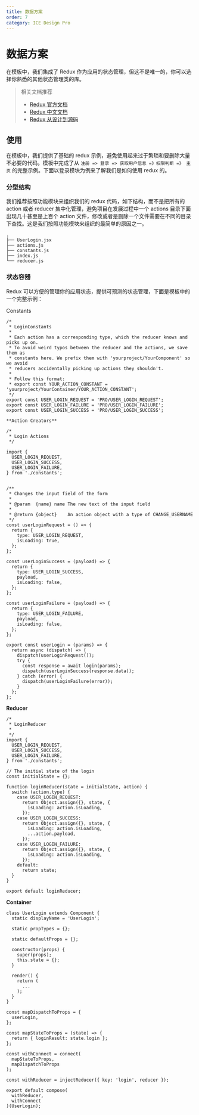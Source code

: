 ```yaml
---
title: 数据方案
order: 7
category: ICE Design Pro
---
```


# 数据方案

在模板中，我们集成了 Redux 作为应用的状态管理，但这不是唯一的，你可以选择你熟悉的其他状态管理类的库。

> 相关文档推荐
>
> - [Redux 官方文档]()
> - [Redux 中文文档]()
> - [Redux 从设计到源码]()

## 使用

在模板中，我们提供了基础的 redux 示例，避免使用起来过于繁琐和要删除大量不必要的代码。模板中完成了从 `注册 => 登录 => 获取用户信息 =》权限判断 =》 主页` 的完整示例。下面以登录模块为例来了解我们是如何使用 redux 的。

### 分型结构

我们推荐按照功能模块来组织我们的 redux 代码，如下结构，而不是把所有的 action 或者 reducer 集中化管理，避免项目在发展过程中一个 actions 目录下面出现几十甚至是上百个 action 文件，修改或者是删除一个文件需要在不同的目录下查找。这是我们按照功能模块来组织的最简单的原因之一。

```
.
├── UserLogin.jsx
├── actions.js
├── constants.js
├── index.js
└── reducer.js
```

### 状态容器

Redux 可以方便的管理你的应用状态，提供可预测的状态管理，下面是模板中的一个完整示例：

Constants

```
/*
 * LoginConstants
 *
 * Each action has a corresponding type, which the reducer knows and picks up on.
 * To avoid weird typos between the reducer and the actions, we save them as
 * constants here. We prefix them with 'yourproject/YourComponent' so we avoid
 * reducers accidentally picking up actions they shouldn't.
 *
 * Follow this format:
 * export const YOUR_ACTION_CONSTANT = 'yourproject/YourContainer/YOUR_ACTION_CONSTANT';
 */
export const USER_LOGIN_REQUEST = 'PRO/USER_LOGIN_REQUEST';
export const USER_LOGIN_FAILURE = 'PRO/USER_LOGIN_FAILURE';
export const USER_LOGIN_SUCCESS = 'PRO/USER_LOGIN_SUCCESS';

**Action Creators**

/*
 * Login Actions
 */

import {
  USER_LOGIN_REQUEST,
  USER_LOGIN_SUCCESS,
  USER_LOGIN_FAILURE,
} from './constants';


/**
 * Changes the input field of the form
 *
 * @param  {name} name The new text of the input field
 *
 * @return {object}    An action object with a type of CHANGE_USERNAME
 */
const userLoginRequest = () => {
  return {
    type: USER_LOGIN_REQUEST,
    isLoading: true,
  };
};

const userLoginSuccess = (payload) => {
  return {
    type: USER_LOGIN_SUCCESS,
    payload,
    isLoading: false,
  };
};

const userLoginFailure = (payload) => {
  return {
    type: USER_LOGIN_FAILURE,
    payload,
    isLoading: false,
  };
};

export const userLogin = (params) => {
  return async (dispatch) => {
    dispatch(userLoginRequest());
    try {
      const response = await login(params);
      dispatch(userLoginSuccess(response.data));
    } catch (error) {
      dispatch(userLoginFailure(error));
    }
  };
};
```

**Reducer**

```
/*
 * LoginReducer
 *
 */
import {
  USER_LOGIN_REQUEST,
  USER_LOGIN_SUCCESS,
  USER_LOGIN_FAILURE,
} from './constants';

// The initial state of the login
const initialState = {};

function loginReducer(state = initialState, action) {
  switch (action.type) {
    case USER_LOGIN_REQUEST:
      return Object.assign({}, state, {
        isLoading: action.isLoading,
      });
    case USER_LOGIN_SUCCESS:
      return Object.assign({}, state, {
        isLoading: action.isLoading,
        ...action.payload,
      });
    case USER_LOGIN_FAILURE:
      return Object.assign({}, state, {
        isLoading: action.isLoading,
      });
    default:
      return state;
  }
}

export default loginReducer;
```

**Container**

```
class UserLogin extends Component {
  static displayName = 'UserLogin';

  static propTypes = {};

  static defaultProps = {};

  constructor(props) {
    super(props);
    this.state = {};
  }

  render() {
    return (
      ...
    );
  }
}

const mapDispatchToProps = {
  userLogin,
};

const mapStateToProps = (state) => {
  return { loginResult: state.login };
};

const withConnect = connect(
  mapStateToProps,
  mapDispatchToProps
);

const withReducer = injectReducer({ key: 'login', reducer });

export default compose(
  withReducer,
  withConnect
)(UserLogin);
```
